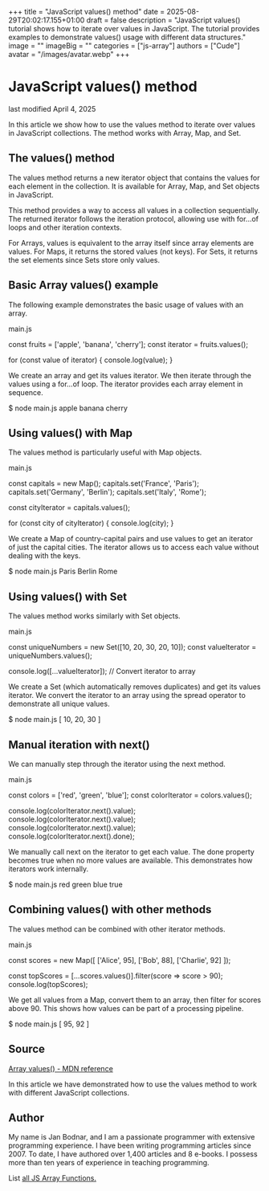 +++
title = "JavaScript values() method"
date = 2025-08-29T20:02:17.155+01:00
draft = false
description = "JavaScript values() tutorial shows how to iterate over values in JavaScript. The tutorial provides examples to demonstrate values() usage with different data structures."
image = ""
imageBig = ""
categories = ["js-array"]
authors = ["Cude"]
avatar = "/images/avatar.webp"
+++

# JavaScript values() method

last modified April 4, 2025

 

In this article we show how to use the values method to iterate
over values in JavaScript collections. The method works with Array, Map, and Set.

## The values() method

The values method returns a new iterator object that contains the
values for each element in the collection. It is available for Array, Map, and
Set objects in JavaScript.

This method provides a way to access all values in a collection sequentially.
The returned iterator follows the iteration protocol, allowing use with
for...of loops and other iteration contexts.

For Arrays, values is equivalent to the array itself since array
elements are values. For Maps, it returns the stored values (not keys). For
Sets, it returns the set elements since Sets store only values.

## Basic Array values() example

The following example demonstrates the basic usage of values with
an array.

main.js
  

const fruits = ['apple', 'banana', 'cherry'];
const iterator = fruits.values();

for (const value of iterator) {
    console.log(value);
}

We create an array and get its values iterator. We then iterate through the
values using a for...of loop. The iterator provides each array
element in sequence.

$ node main.js
apple
banana
cherry

## Using values() with Map

The values method is particularly useful with Map objects.

main.js
  

const capitals = new Map();
capitals.set('France', 'Paris');
capitals.set('Germany', 'Berlin');
capitals.set('Italy', 'Rome');

const cityIterator = capitals.values();

for (const city of cityIterator) {
    console.log(city);
}

We create a Map of country-capital pairs and use values to get
an iterator of just the capital cities. The iterator allows us to access each
value without dealing with the keys.

$ node main.js
Paris
Berlin
Rome

## Using values() with Set

The values method works similarly with Set objects.

main.js
  

const uniqueNumbers = new Set([10, 20, 30, 20, 10]);
const valueIterator = uniqueNumbers.values();

console.log([...valueIterator]); // Convert iterator to array

We create a Set (which automatically removes duplicates) and get its values
iterator. We convert the iterator to an array using the spread operator to
demonstrate all unique values.

$ node main.js
[ 10, 20, 30 ]

## Manual iteration with next()

We can manually step through the iterator using the next method.

main.js
  

const colors = ['red', 'green', 'blue'];
const colorIterator = colors.values();

console.log(colorIterator.next().value);
console.log(colorIterator.next().value);
console.log(colorIterator.next().value);
console.log(colorIterator.next().done);

We manually call next on the iterator to get each value. The
done property becomes true when no more values are available.
This demonstrates how iterators work internally.

$ node main.js
red
green
blue
true

## Combining values() with other methods

The values method can be combined with other iterator methods.

main.js
  

const scores = new Map([
    ['Alice', 95],
    ['Bob', 88],
    ['Charlie', 92]
]);

const topScores = [...scores.values()].filter(score =&gt; score &gt; 90);
console.log(topScores);

We get all values from a Map, convert them to an array, then filter for scores
above 90. This shows how values can be part of a processing
pipeline.

$ node main.js
[ 95, 92 ]

## Source

[Array values() - MDN reference](https://developer.mozilla.org/en-US/docs/Web/JavaScript/Reference/Global_Objects/Array/values)

In this article we have demonstrated how to use the values method
to work with different JavaScript collections.

## Author

My name is Jan Bodnar, and I am a passionate programmer with extensive
programming experience. I have been writing programming articles since 2007.
To date, I have authored over 1,400 articles and 8 e-books. I possess more
than ten years of experience in teaching programming.

List [all JS Array Functions.](/javascript/#js-array)